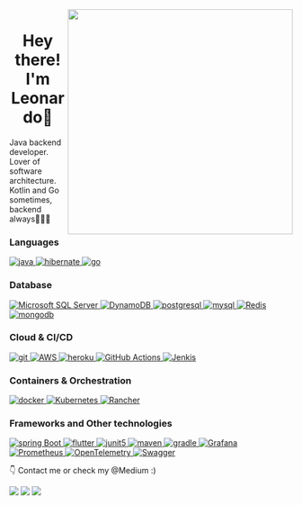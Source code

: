 <img src="https://raw.githubusercontent.com/MicaelliMedeiros/micaellimedeiros/master/image/computer-illustration.png" min-width="400px" max-width="400px" width="400px" align="right">
<h1 align="center">Hey there! I'm Leonardo👋</h1>
<p align="left"> 
  Java backend developer. Lover of software architecture. Kotlin and Go sometimes, backend always🧑🏻‍💻
</p>

<h3 align="left">Languages</h3>

<p align="left">
<a href="https://www.java.com" target="_blank">
<img src="https://img.shields.io/badge/java-%23ED8B00.svg?style=for-the-badge&logo=openjdk&logoColor=white"
alt="java"/>
</a>
<a href="https://kotlinlang.org" target="_blank"> 
    <img src="https://img.shields.io/badge/kotlin-%237F52FF.svg?style=for-the-badge&logo=kotlin&logoColor=white" alt="hibernate " /> 
  </a>
<a href="https://go.dev" target="_blank">
<img src="https://img.shields.io/badge/go-%2300ADD8.svg?style=for-the-badge&logo=go&logoColor=white"
alt="go"/>
</a>
</p>

<h3 align="left">Database</h3>
<p align="left ">
  
  <a href="https://www.microsoft.com/sql-server" target="_blank"> 
    <img src="https://img.shields.io/badge/Microsoft%20SQL%20Server-CC2927?style=for-the-badge&logo=microsoft%20sql%20server&logoColor=white"
      alt="Microsoft SQL Server"/> 
  </a>

  <a href="https://aws.amazon.com/dynamodb/" target="_blank"> 
    <img src="https://img.shields.io/badge/Amazon%20DynamoDB-4053D6?style=for-the-badge&logo=Amazon%20DynamoDB&logoColor=white"
      alt="DynamoDB"/> 
  </a>
  
  <a href="https://www.postgresql.org" target="_blank"> 
    <img src="https://img.shields.io/badge/postgreSQL-4169E1.svg?style=for-the-badge&logo=postgresql&logoColor=white"
      alt="postgresql"/> 
  </a>

  <a href="https://www.mysql.com"> 
    <img src="https://img.shields.io/badge/MySQL-005C84?style=for-the-badge&logo=mysql&logoColor=white"
      alt="mysql"/> 
  </a>

  <a href="https://redis.io" target="_blank"> 
    <img src="https://img.shields.io/badge/redis-%23DD0031.svg?style=for-the-badge&logo=redis&logoColor=white"
      alt="Redis"/> 
  </a>
  
  <a href="https://www.mongodb.com/" target="_blank"> 
    <img src="https://img.shields.io/badge/mongodb-47A248.svg?style=for-the-badge&logo=mongodb&logoColor=white"
      alt="mongodb"/> 
  </a>
</p>

<h3 align="left">Cloud & CI/CD</h3>
<p align="left">
  
  <a href="https://dev.azure.com/" target="_blank">
    <img src="https://img.shields.io/badge/Azure_DevOps-0078D7?style=for-the-badge&logo=azure-devops&logoColor=white"
      alt="git"/>
  </a>
  <a href="https://aws.amazon.com" target="_blank">
    <img src="https://img.shields.io/badge/Amazon_AWS-FF9900?style=for-the-badge&logo=amazonaws&logoColor=white" alt="AWS" />
  </a>

 <a href="https://gitlab.com" target="_blank">
    <img src="https://img.shields.io/badge/GitLab-330F63?style=for-the-badge&logo=gitlab&logoColor=white"
      alt="heroku"/>
  </a>
  
<a href="https://docs.github.com/en/actions" target="_blank">
    <img src="https://img.shields.io/badge/github%20actions-%232671E5.svg?style=for-the-badge&logo=githubactions&logoColor=white"
      alt="GitHub Actions"/>
  </a>

<a href="https://www.jenkins.io/" target="_blank">
    <img src="https://img.shields.io/badge/Jenkins-49728B?style=for-the-badge&logo=jenkins&logoColor=white"
      alt="Jenkis"/>
  </a>

  
</p>


<h3 align="left">Containers & Orchestration</h3>
<p align="left">

  <a href="https://www.docker.com/" target="_blank">
    <img src="https://img.shields.io/badge/docker-2496ED.svg?style=for-the-badge&logo=docker&logoColor=white"
      alt="docker"/>
   </a>

  <a href="https://kubernetes.io" target="_blank">
    <img src="https://img.shields.io/badge/Kubernetes-3069DE?style=for-the-badge&logo=kubernetes&logoColor=white"
      alt="Kubernetes"/>
   </a>

   <a href="https://www.rancher.com" target="_blank">
    <img src="https://img.shields.io/badge/Rancher-0075A8?style=for-the-badge&logo=rancher&logoColor=white"
      alt="Rancher"/>
   </a>
    
</p>

<h3 align="left">Frameworks and Other technologies</h3>

<p align="= left">
  <a href="https://spring.io/" target="_blank"> 
    <img src="https://img.shields.io/badge/spring%20boot-6DB33F.svg?style=for-the-badge&logo=springboot&logoColor=white" alt="spring Boot" /> 
  </a>
  
<a href="https://www.fluttter.dev" target="_blank">
  <img src="https://img.shields.io/badge/Flutter-02569B?style=for-the-badge&logo=flutter&logoColor=white"
alt="flutter"/>
</a>

</a> 
  <a href="https://junit.org/junit5/" target="_blank"> 
    <img src="https://img.shields.io/badge/junit-25A162.svg?style=for-the-badge&logo=junit5&logoColor=white" alt="junit5" /> 
  </a>
  
  <a href="https://maven.apache.org" target="_blank">
    <img src="https://img.shields.io/badge/apache_maven-C71A36?style=for-the-badge&logo=apachemaven&logoColor=white"
      alt="maven"/>
  </a>
<a href="https://gradle.org">
    <img src="https://img.shields.io/badge/gradle-02303A?style=for-the-badge&logo=gradle&logoColor=white"
      alt="gradle"/>
  </a>

<a href="https://grafana.com" target="_blank">
    <img src="https://img.shields.io/badge/Grafana-F2F4F9?style=for-the-badge&logo=grafana&logoColor=orange&labelColor=F2F4F9"
      alt="Grafana"/>
  </a>

  <a href="https://prometheus.io" target="_blank">
    <img src="https://img.shields.io/badge/Prometheus-000000?style=for-the-badge&logo=prometheus&labelColor=000000"
      alt="Prometheus"/>
  </a>

<a href="https://opentelemetry.io" target="_blank">
    <img src="https://img.shields.io/badge/OpenTelemetry-FFFFFF?&style=for-the-badge&logo=opentelemetry&logoColor=black"
      alt="OpenTelemetry"/>
  </a>
  
<a href="https://swagger.io">
    <img src="https://img.shields.io/badge/Swagger-85EA2D?style=for-the-badge&logo=Swagger&logoColor=white"
      alt="Swagger"/>
  </a>
</p>

<p align="left">
  👇 Contact me or check my @Medium :)
</p>

<p align="left">
  <a href="mailto:dev.leonardocastro@gmail.com" alt="Gmail">
  <img src="https://img.shields.io/badge/-Gmail-FF0000?style=flat-square&labelColor=FF0000&logo=gmail&logoColor=white&link=LINK-DO-SEU-GMAIL" /></a>

  <a href="https://www.linkedin.com/in/leonardo-de-castro-dev/" alt="LinkedIn">
  <img src="https://img.shields.io/badge/-Linkedin-0e76a8?style=flat-square&logo=Linkedin&logoColor=white&link=LINK-DO-SEU-LINKEDIN" /></a>

  <a href="https://medium.com/@dev.leonardocastro">
    <img src="https://img.shields.io/badge/Medium-12100E?style=for-the-badge&logo=medium&logoColor=white"/></>
</p>
